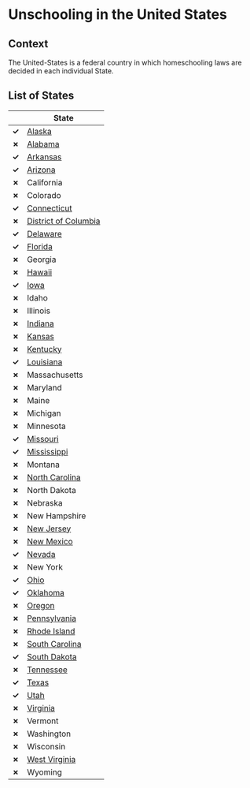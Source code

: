 # Unschooling in the United States

## Context

The United-States is a federal country in which homeschooling laws
are decided in each individual State.

## List of States

|   | State |
| - |   -   |
| __✓__ | [Alaska](Alaska.md) |
| __✗__ | [Alabama](Alabama.md) |
| __✓__ | [Arkansas](Arkansas.md) |
| __✓__ | [Arizona](Arizona.md) |
| __✗__ | California |
| __✗__ | Colorado |
| __✓__ | [Connecticut](Connecticut.md) |
| __✗__ | [District of Columbia](DC.md) |
| __✓__ | [Delaware](Delaware.md) |
| __✓__ | [Florida](Florida.md) |
| __✗__ | Georgia |
| __✗__ | [Hawaii](Hawaii.md) |
| __✓__ | [Iowa](Iowa.md) |
| __✗__ | Idaho |
| __✗__ | Illinois |
| __✗__ | [Indiana](Indiana.md) |
| __✗__ | [Kansas](Kansas.md) |
| __✗__ | [Kentucky](Kentucky.md) |
| __✓__ | [Louisiana](Louisiana.md) |
| __✗__ | Massachusetts |
| __✗__ | Maryland |
| __✗__ | Maine |
| __✗__ | Michigan |
| __✗__ | Minnesota |
| __✓__ | [Missouri](Missouri.md) |
| __✓__ | [Mississippi](Mississippi.md) |
| __✗__ | Montana |
| __✗__ | [North Carolina](North-Carolina.md) |
| __✗__ | North Dakota |
| __✗__ | Nebraska |
| __✗__ | New Hampshire |
| __✗__ | [New Jersey](New-Jersey.md) |
| __✗__ | [New Mexico](New-Mexico.md) |
| __✓__ | [Nevada](Nevada.md) |
| __✗__ | New York |
| __✓__ | [Ohio](Ohio.md) |
| __✓__ | [Oklahoma](Oklahoma.md) |
| __✗__ | [Oregon](Oregon.md) |
| __✗__ | [Pennsylvania](Pennsylvania.md) |
| __✗__ | [Rhode Island](Rhode-Island.md) |
| __✗__ | [South Carolina](South-Carolina.md) |
| __✓__ | [South Dakota](South-Dakota.md) |
| __✗__ | [Tennessee](Tennessee.md) |
| __✓__ | [Texas](Texas.md) |
| __✓__ | [Utah](Utah.md) |
| __✗__ | [Virginia](Virginia.md) |
| __✗__ | Vermont |
| __✗__ | Washington |
| __✗__ | Wisconsin |
| __✗__ | [West Virginia](West-Virginia.md) |
| __✗__ | Wyoming |
